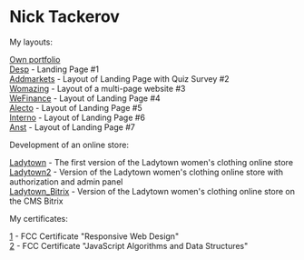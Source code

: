 # Nick Tackerov

My layouts:

[Own portfolio](https://tacker115.github.io/portfolio/ "My portfolio") <br>
[Desp](https://tacker115.github.io/desp/ "Desp") - Landing Page #1 <br>
[Addmarkets](https://tacker115.github.io/addmarkets/ "Addmarkets") - Layout of Landing Page with Quiz Survey #2 <br>
[Womazing](https://tacker115.github.io/womazing/ "Womazing") - Layout of a multi-page website #3 <br>
[WeFinance](https://tacker115.github.io/wef/ "WeFinance") - Layout of Landing Page #4 <br>
[Alecto](https://tacker115.github.io/alecto/ "Alecto") - Layout of Landing Page #5 <br>
[Interno](https://tacker115.github.io/interno/ "Interno") - Layout of Landing Page #6 <br>
[Anst](https://tacker115.github.io/anst/ "Anst") - Layout of Landing Page #7

Development of an online store:

[Ladytown](https://github.com/Tacker115/tacker115.github.io/tree/main/ladytown "Ladytown") - The first version of the Ladytown women's clothing online store <br>
[Ladytown2](https://github.com/Tacker115/tacker115.github.io/tree/main/ladytown2 "Ladytown2") - Version of the Ladytown women's clothing online store with authorization and admin panel <br>
[Ladytown_Bitrix](https://github.com/Tacker115/tacker115.github.io/tree/main/ladytown_bitrix "Ladytown_Bitrix") - Version of the Ladytown women's clothing online store on the CMS Bitrix <br>

My certificates:

[1]( https://www.freecodecamp.org/certification/nikolaytacker/responsive-web-design "#1") - FCC Certificate "Responsive Web Design" <br>
[2]( https://www.freecodecamp.org/certification/nikolaytacker/javascript-algorithms-and-data-structures "#2") - FCC Certificate "JavaScript Algorithms and Data Structures" 
